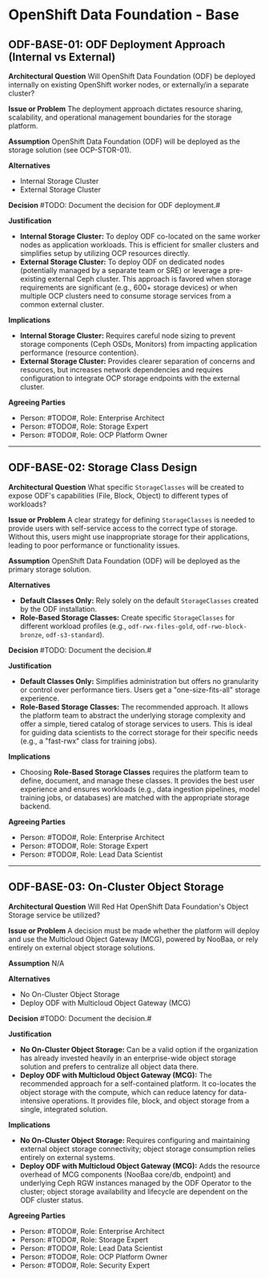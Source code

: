 # OpenShift Data Foundation - Base

## ODF-BASE-01: ODF Deployment Approach (Internal vs External)

**Architectural Question**
Will OpenShift Data Foundation (ODF) be deployed internally on existing OpenShift worker nodes, or externally/in a separate cluster?

**Issue or Problem**
The deployment approach dictates resource sharing, scalability, and operational management boundaries for the storage platform.

**Assumption**
OpenShift Data Foundation (ODF) will be deployed as the storage solution (see OCP-STOR-01).

**Alternatives**

- Internal Storage Cluster
- External Storage Cluster

**Decision**
#TODO: Document the decision for ODF deployment.#

**Justification**

- **Internal Storage Cluster:** To deploy ODF co-located on the same worker nodes as application workloads. This is efficient for smaller clusters and simplifies setup by utilizing OCP resources directly.
- **External Storage Cluster:** To deploy ODF on dedicated nodes (potentially managed by a separate team or SRE) or leverage a pre-existing external Ceph cluster. This approach is favored when storage requirements are significant (e.g., 600+ storage devices) or when multiple OCP clusters need to consume storage services from a common external cluster.

**Implications**

- **Internal Storage Cluster:** Requires careful node sizing to prevent storage components (Ceph OSDs, Monitors) from impacting application performance (resource contention).
- **External Storage Cluster:** Provides clearer separation of concerns and resources, but increases network dependencies and requires configuration to integrate OCP storage endpoints with the external cluster.

**Agreeing Parties**

- Person: #TODO#, Role: Enterprise Architect
- Person: #TODO#, Role: Storage Expert
- Person: #TODO#, Role: OCP Platform Owner

---

## ODF-BASE-02: Storage Class Design

**Architectural Question**
What specific `StorageClasses` will be created to expose ODF's capabilities (File, Block, Object) to different types of workloads?

**Issue or Problem**
A clear strategy for defining `StorageClasses` is needed to provide users with self-service access to the correct type of storage. Without this, users might use inappropriate storage for their applications, leading to poor performance or functionality issues.

**Assumption**
OpenShift Data Foundation (ODF) will be deployed as the primary storage solution.

**Alternatives**

- **Default Classes Only:** Rely solely on the default `StorageClasses` created by the ODF installation.
- **Role-Based Storage Classes:** Create specific `StorageClasses` for different workload profiles (e.g., `odf-rwx-files-gold`, `odf-rwo-block-bronze`, `odf-s3-standard`).

**Decision**
#TODO: Document the decision.#

**Justification**

- **Default Classes Only:** Simplifies administration but offers no granularity or control over performance tiers. Users get a "one-size-fits-all" storage experience.
- **Role-Based Storage Classes:** The recommended approach. It allows the platform team to abstract the underlying storage complexity and offer a simple, tiered catalog of storage services to users. This is ideal for guiding data scientists to the correct storage for their specific needs (e.g., a "fast-rwx" class for training jobs).

**Implications**

- Choosing **Role-Based Storage Classes** requires the platform team to define, document, and manage these classes. It provides the best user experience and ensures workloads (e.g., data ingestion pipelines, model training jobs, or databases) are matched with the appropriate storage backend.

**Agreeing Parties**

- Person: #TODO#, Role: Enterprise Architect
- Person: #TODO#, Role: Storage Expert
- Person: #TODO#, Role: Lead Data Scientist

---

## ODF-BASE-03: On-Cluster Object Storage

**Architectural Question**
Will Red Hat OpenShift Data Foundation's Object Storage service be utilized?

**Issue or Problem**
A decision must be made whether the platform will deploy and use the Multicloud Object Gateway (MCG), powered by NooBaa, or rely entirely on external object storage solutions.

**Assumption**
N/A

**Alternatives**

- No On-Cluster Object Storage
- Deploy ODF with Multicloud Object Gateway (MCG)

**Decision**
#TODO: Document the decision.#

**Justification**

- **No On-Cluster Object Storage:** Can be a valid option if the organization has already invested heavily in an enterprise-wide object storage solution and prefers to centralize all object data there.
- **Deploy ODF with Multicloud Object Gateway (MCG):** The recommended approach for a self-contained platform. It co-locates the object storage with the compute, which can reduce latency for data-intensive operations. It provides file, block, and object storage from a single, integrated solution.

**Implications**

- **No On-Cluster Object Storage:** Requires configuring and maintaining external object storage connectivity; object storage consumption relies entirely on external systems.
- **Deploy ODF with Multicloud Object Gateway (MCG):** Adds the resource overhead of MCG components (NooBaa core/db, endpoint) and underlying Ceph RGW instances managed by the ODF Operator to the cluster; object storage availability and lifecycle are dependent on the ODF cluster status.

**Agreeing Parties**

- Person: #TODO#, Role: Enterprise Architect
- Person: #TODO#, Role: Storage Expert
- Person: #TODO#, Role: Lead Data Scientist
- Person: #TODO#, Role: OCP Platform Owner
- Person: #TODO#, Role: Security Expert
